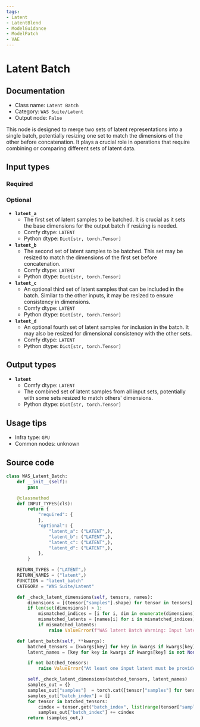 ```yaml
---
tags:
- Latent
- LatentBlend
- ModelGuidance
- ModelPatch
- VAE
---
```


# Latent Batch
## Documentation
- Class name: `Latent Batch`
- Category: `WAS Suite/Latent`
- Output node: `False`

This node is designed to merge two sets of latent representations into a single batch, potentially resizing one set to match the dimensions of the other before concatenation. It plays a crucial role in operations that require combining or comparing different sets of latent data.
## Input types
### Required
### Optional
- **`latent_a`**
    - The first set of latent samples to be batched. It is crucial as it sets the base dimensions for the output batch if resizing is needed.
    - Comfy dtype: `LATENT`
    - Python dtype: `Dict[str, torch.Tensor]`
- **`latent_b`**
    - The second set of latent samples to be batched. This set may be resized to match the dimensions of the first set before concatenation.
    - Comfy dtype: `LATENT`
    - Python dtype: `Dict[str, torch.Tensor]`
- **`latent_c`**
    - An optional third set of latent samples that can be included in the batch. Similar to the other inputs, it may be resized to ensure consistency in dimensions.
    - Comfy dtype: `LATENT`
    - Python dtype: `Dict[str, torch.Tensor]`
- **`latent_d`**
    - An optional fourth set of latent samples for inclusion in the batch. It may also be resized for dimensional consistency with the other sets.
    - Comfy dtype: `LATENT`
    - Python dtype: `Dict[str, torch.Tensor]`
## Output types
- **`latent`**
    - Comfy dtype: `LATENT`
    - The combined set of latent samples from all input sets, potentially with some sets resized to match others' dimensions.
    - Python dtype: `Dict[str, torch.Tensor]`
## Usage tips
- Infra type: `GPU`
- Common nodes: unknown


## Source code
```python
class WAS_Latent_Batch:
    def __init__(self):
        pass

    @classmethod
    def INPUT_TYPES(cls):
        return {
            "required": {
            },
            "optional": {
                "latent_a": ("LATENT",),
                "latent_b": ("LATENT",),
                "latent_c": ("LATENT",),
                "latent_d": ("LATENT",),
            },
        }

    RETURN_TYPES = ("LATENT",)
    RETURN_NAMES = ("latent",)
    FUNCTION = "latent_batch"
    CATEGORY = "WAS Suite/Latent"

    def _check_latent_dimensions(self, tensors, names):
        dimensions = [(tensor["samples"].shape) for tensor in tensors]
        if len(set(dimensions)) > 1:
            mismatched_indices = [i for i, dim in enumerate(dimensions) if dim[1] != dimensions[0][1]]
            mismatched_latents = [names[i] for i in mismatched_indices]
            if mismatched_latents:
                raise ValueError(f"WAS latent Batch Warning: Input latent dimensions do not match for latents: {mismatched_latents}")

    def latent_batch(self, **kwargs):
        batched_tensors = [kwargs[key] for key in kwargs if kwargs[key] is not None]
        latent_names = [key for key in kwargs if kwargs[key] is not None]

        if not batched_tensors:
            raise ValueError("At least one input latent must be provided.")

        self._check_latent_dimensions(batched_tensors, latent_names)
        samples_out = {}
        samples_out["samples"]  = torch.cat([tensor["samples"] for tensor in batched_tensors], dim=0)
        samples_out["batch_index"] = []
        for tensor in batched_tensors:
            cindex = tensor.get("batch_index", list(range(tensor["samples"].shape[0])))
            samples_out["batch_index"] += cindex
        return (samples_out,)

```
